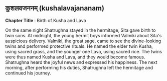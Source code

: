 ## कुशलवजननम् (kushalavajananam)
**Chapter Title** : Birth of Kusha and Lava

On the same night Shatrughna stayed in the hermitage, Sita gave birth to twin sons. At midnight, the young hermit boys informed Valmiki about Sita's auspicious delivery. Valmiki, the great sage, came to see the divine-looking twins and performed protective rituals. He named the elder twin Kusha, using sacred grass, and the younger one Lava, using sacred rice. The twins were thus named Kusha and Lava, and they would become famous. Shatrughna heard the joyful news and expressed his happiness. The next morning, after performing his duties, Shatrughna left the hermitage and continued his journey.
